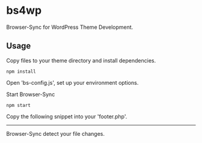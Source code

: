 # bs4wp

Browser-Sync for WordPress Theme Development.

## Usage

Copy files to your theme directory and install dependencies.

	npm install

Open 'bs-config.js', set up your environment options.

Start Browser-Sync

	npm start

Copy the following snippet into your 'footer.php'.

---

Browser-Sync detect your file changes.
